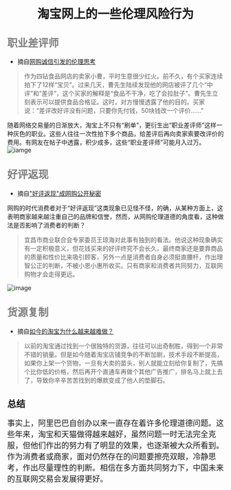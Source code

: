 # <center>淘宝网上的一些伦理风险行为</center>

## <font color=grey size = 5>职业差评师</font>

* 摘自[网购诚信引发的伦理思考](https://wenku.baidu.com/view/79e67cbf1a37f111f1855b95.html)
> 作为四钻食品网店的卖家小曹，平时生意很少红火。前不久，有个买家连续拍下了12样“宝贝”。过来几天，曹先生陆续发现他的网店被评了几个“中评”和“差评”，这个买家的解释是“食品不干净，吃了会拉肚子”。曹先生立刻表示可以提供食品合格证。这时，对方慢慢透露了他的目的。买家说：“差评改好评没有问题，只要你先付钱，50块钱改一个评价……”

随着网络交易量的日渐放大，淘宝上不只有“刷单”，更衍生出“职业差评师”这样一种灰色的职业。这些人往往一次性拍下多个商品，给差评后再向卖家索要改评价的费用。有网友在帖子中透露，积少成多，这些“职业差评师”可能月入过万。
![iamge](https://timgsa.baidu.com/timg?image&quality=80&size=b9999_10000&sec=1542901424459&di=46712799dd73d35fc30aff35d67e1e31&imgtype=0&src=http%3A%2F%2Fimage.thepaper.cn%2Fwww%2Fimage%2F9%2F780%2F700.jpg)

## <font color=grey size = 5>好评返现</font>

* 摘自["好评返现"成网购公开秘密](http://news.163.com/13/1118/10/9DV3KVD300014Q4P_mobile.html)

网购的时代消费者对于“好评返现”这类现象已见怪不怪，的确，从某种方面上，这表明商家越来越注重自己的品牌和信誉，然而，从网购伦理道德的角度看，这种做法是否影响了消费者的判断？

> 宜昌市商业联合会专家委员王琼海对此事有独到的看法。他说这种现象确实有一定积极意义，但花钱买来的好评终究不会长久，最终商家还是要靠商品的质量和性价比来吸引顾客，另外一点是消费者自身必须挺直腰杆，作出理智公正的判断，不被小恩小惠所收买。只有商家和消费者共同努力，互联网购物才会走得更远。

![image](https://timgsa.baidu.com/timg?image&quality=80&size=b10000_10000&sec=1542891430&di=b27a57110dd8f3b6425ff55b388900eb&src=http://pic.qiantucdn.com/58pic/18/47/89/56274bc2727b9_1024.jpg)

## <font color=grey size = 5>货源复制</font>

* 摘自[如今的淘宝为什么越来越难做？](http://lusongsong.com/reed/8472.html)

> 以前的淘宝通过找到一个很独特的货源，往往可以出奇制胜，得到一个非常不错的销量。但是如今随着淘宝店铺竞争的不断加剧，技术手段不断提高，如果你上架一个货物，一旦有大卖的苗头，别人就能立刻给你复制了，先搞个比你低的价格，然后再开个直通车再做个其他广告推广，排名马上就上去了，导致你辛辛苦苦找到的爆款变成了他人的垫脚石。

## 总结

<font size = 4>事实上，阿里巴巴自创办以来一直存在着许多伦理道德问题。这些年来，淘宝和天猫做得越来越好，虽然问题一时无法完全克服，但他们作出的努力有了明显的效果，也逐渐被大众所看到。作为消费者或商家，面对仍然存在的问题要擦亮双眼，冷静思考，作出尽量理性的判断。相信在多方面共同努力下，中国未来的互联网交易会发展得更好。
